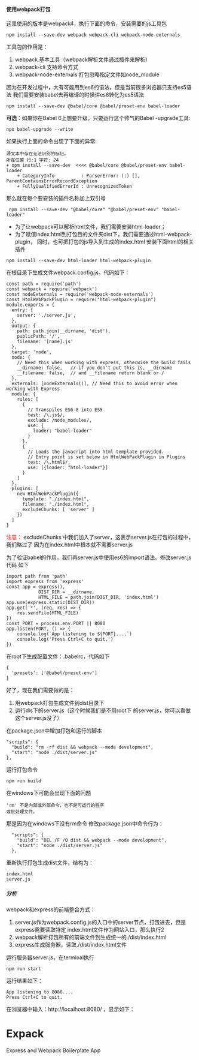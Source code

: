 #### 使用webpack打包 ####
这里使用的版本是webpack4，执行下面的命令，安装需要的js工具包
```
npm install --save-dev webpack webpack-cli webpack-node-externals
```
工具包的作用是：
1. webpack 基本工具（webpack解析文件通过插件来解析）
2. webpack-cli 支持命令方式
3. webpack-node-externals 打包忽略指定文件如node_module

因为在开发过程中，大有可能用到es6的语法，但是当前很多浏览器只支持es5语法
我们需要安装babel去再编译的时候讲es6转化为es5语法

```
npm install --save-dev @babel/core @babel/preset-env babel-loader
```
<strong>可选</strong>：如果你在Babel 6上想要升级，只要运行这个帅气的Babel -upgrade工具:
```
npx babel-upgrade --write
```
如果执行上面的命令出现了下面的异常:
```
源文本中存在无法识别的标记。
所在位置 行:1 字符: 24
+ npm install --save-dev  <<<< @babel/core @babel/preset-env babel-loader
    + CategoryInfo          : ParserError: (:) [], ParentContainsErrorRecordException
    + FullyQualifiedErrorId : UnrecognizedToken
```
那么就在每个要安装的插件名称加上双引号
```
 npm install --save-dev "@babel/core" "@babel/preset-env" "babel-loader"
```
- 为了让webpack可以解析html文件，我们需要安装html-loader；
- 为了赋值index.html到打包目的文件夹dist下，我们需要通过html-webpack-plugin，
同时，也可把打包的js导入到生成的index.html
安装下面html的相关插件
```
npm install --save-dev html-loader html-webpack-plugin
```
在根目录下生成文件webpack.config.js，代码如下：
```
const path = require('path')
const webpack = require('webpack')
const nodeExternals = require('webpack-node-externals')
const HtmlWebPackPlugin = require("html-webpack-plugin")
module.exports = {
  entry: {
    server: './server.js',
  },
  output: {
    path: path.join(__dirname, 'dist'),
    publicPath: '/',
    filename: '[name].js'
  },
  target: 'node',
  node: {
    // Need this when working with express, otherwise the build fails
    __dirname: false,   // if you don't put this is, __dirname
    __filename: false,  // and __filename return blank or /
  },
  externals: [nodeExternals()], // Need this to avoid error when working with Express
  module: {
    rules: [
      {
        // Transpiles ES6-8 into ES5
        test: /\.js$/,
        exclude: /node_modules/,
        use: {
          loader: "babel-loader"
        }
      },
      {
        // Loads the javacript into html template provided.
        // Entry point is set below in HtmlWebPackPlugin in Plugins
        test: /\.html$/,
        use: [{loader: "html-loader"}]
      }
    ]
  },
  plugins: [
    new HtmlWebPackPlugin({
      template: "./index.html",
      filename: "./index.html",
      excludeChunks: [ 'server' ]
    })
  ]
}
```

<span style='color:red'>注意：</span>
excludeChunks 中我们加入了server，这表示server.js在打包的过程中，我们略过了
因为在index.html中根本就不需要server.js

为了验证babel的作用，我们再server.js中使用es6的import语法。修改server.js代码
如下
```
import path from 'path'
import express from 'express'
const app = express(),
            DIST_DIR = __dirname,
            HTML_FILE = path.join(DIST_DIR, 'index.html')
app.use(express.static(DIST_DIR))
app.get('*', (req, res) => {
    res.sendFile(HTML_FILE)
})
const PORT = process.env.PORT || 8080
app.listen(PORT, () => {
    console.log(`App listening to ${PORT}....`)
    console.log('Press Ctrl+C to quit.')
})
```
在root下生成配置文件：.babelrc，代码如下
```
{
  'presets': ['@babel/preset-env']
}
```

好了，现在我们需要做的是：
1. 用webpack打包生成文件到dist目录下
2. 运行dis下的server.js（这个时候我们是不用root下
的server.js，你可以看做这个server.js没了）

在package.json中增加打包和运行的脚本
```
"scripts": {
  "build": "rm -rf dist && webpack --mode development",
  "start": "node ./dist/server.js"
},
```
运行打包命令
```
npm run build
```
在windows下可能会出现下面的问题
```
'rm' 不是内部或外部命令，也不是可运行的程序
或批处理文件。
```
那是因为在windows下没有rm命令
修改package.json中命令行为：
```
  "scripts": {
    "build": "DEL /F /Q dist && webpack --mode development",
    "start": "node ./dist/server.js"
  },
```
重新执行打包生成dist文件，结构为：
```
index.html
server.js
```

##### 分析 #####
webpack和express的前端整合方式：
1. server.js作为webpack.config.js的入口中的server节点，打包进去，但是express需要读取特定
index.html文件作为网站入口，那么执行2
2. webpack解析打包所有的前端文件到生成统一的./dist/index.html
3. express生成服务器，读取./dist/index.html文件

运行服务器server.js，在terminal执行
```
npm run start
```
运行结果如下：
```
App listening to 8080....
Press Ctrl+C to quit.
```
在浏览器中输入：http://localhost:8080/ ，显示如下：

<!DOCTYPE html>
<html lang="en">
<head>
    <meta charset="utf-8">
    <title>Express and Webpack App</title>
    <link rel="shortcut icon" href="#">
</head>
<body>
<h1>Expack</h1>
<p class="description">Express and Webpack Boilerplate App</p>
</body>
</html>



